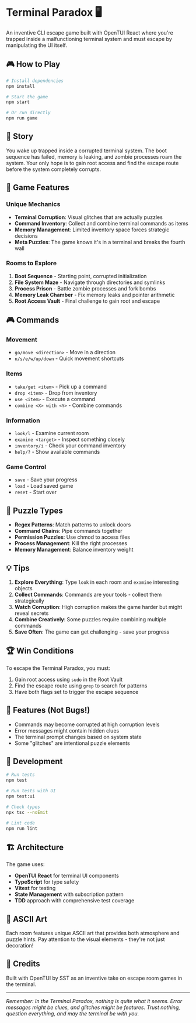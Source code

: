 # Terminal Paradox 🖥️

An inventive CLI escape game built with OpenTUI React where you're trapped inside a malfunctioning terminal system and must escape by manipulating the UI itself.

## 🎮 How to Play

```bash
# Install dependencies
npm install

# Start the game
npm start

# Or run directly
npm run game
```

## 📖 Story

You wake up trapped inside a corrupted terminal system. The boot sequence has failed, memory is leaking, and zombie processes roam the system. Your only hope is to gain root access and find the escape route before the system completely corrupts.

## 🎯 Game Features

### Unique Mechanics
- **Terminal Corruption**: Visual glitches that are actually puzzles
- **Command Inventory**: Collect and combine terminal commands as items
- **Memory Management**: Limited inventory space forces strategic decisions
- **Meta Puzzles**: The game knows it's in a terminal and breaks the fourth wall

### Rooms to Explore
1. **Boot Sequence** - Starting point, corrupted initialization
2. **File System Maze** - Navigate through directories and symlinks
3. **Process Prison** - Battle zombie processes and fork bombs
4. **Memory Leak Chamber** - Fix memory leaks and pointer arithmetic
5. **Root Access Vault** - Final challenge to gain root and escape

## 🎮 Commands

### Movement
- `go/move <direction>` - Move in a direction
- `n/s/e/w/up/down` - Quick movement shortcuts

### Items
- `take/get <item>` - Pick up a command
- `drop <item>` - Drop from inventory
- `use <item>` - Execute a command
- `combine <X> with <Y>` - Combine commands

### Information
- `look/l` - Examine current room
- `examine <target>` - Inspect something closely
- `inventory/i` - Check your command inventory
- `help/?` - Show available commands

### Game Control
- `save` - Save your progress
- `load` - Load saved game
- `reset` - Start over

## 🧩 Puzzle Types

- **Regex Patterns**: Match patterns to unlock doors
- **Command Chains**: Pipe commands together
- **Permission Puzzles**: Use chmod to access files
- **Process Management**: Kill the right processes
- **Memory Management**: Balance inventory weight

## 💡 Tips

1. **Explore Everything**: Type `look` in each room and `examine` interesting objects
2. **Collect Commands**: Commands are your tools - collect them strategically
3. **Watch Corruption**: High corruption makes the game harder but might reveal secrets
4. **Combine Creatively**: Some puzzles require combining multiple commands
5. **Save Often**: The game can get challenging - save your progress

## 🏆 Win Conditions

To escape the Terminal Paradox, you must:
1. Gain root access using `sudo` in the Root Vault
2. Find the escape route using `grep` to search for patterns
3. Have both flags set to trigger the escape sequence

## 🐛 Features (Not Bugs!)

- Commands may become corrupted at high corruption levels
- Error messages might contain hidden clues
- The terminal prompt changes based on system state
- Some "glitches" are intentional puzzle elements

## 🔧 Development

```bash
# Run tests
npm test

# Run tests with UI
npm test:ui

# Check types
npx tsc --noEmit

# Lint code
npm run lint
```

## 🏗️ Architecture

The game uses:
- **OpenTUI React** for terminal UI components
- **TypeScript** for type safety
- **Vitest** for testing
- **State Management** with subscription pattern
- **TDD** approach with comprehensive test coverage

## 🎨 ASCII Art

Each room features unique ASCII art that provides both atmosphere and puzzle hints. Pay attention to the visual elements - they're not just decoration!

## 📝 Credits

Built with OpenTUI by SST as an inventive take on escape room games in the terminal.

---

*Remember: In the Terminal Paradox, nothing is quite what it seems. Error messages might be clues, and glitches might be features. Trust nothing, question everything, and may the terminal be with you.*